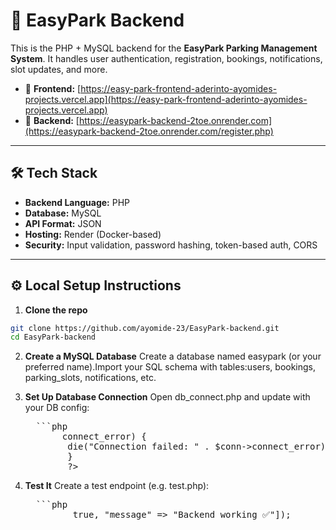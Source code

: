 # 🚗 EasyPark Backend

This is the PHP + MySQL backend for the **EasyPark Parking Management System**. It handles user authentication, registration, bookings, notifications, slot updates, and more.

- 🔗 **Frontend:** [https://easy-park-frontend-aderinto-ayomides-projects.vercel.app](https://easy-park-frontend-aderinto-ayomides-projects.vercel.app)
- 🔗 **Backend:** [https://easypark-backend-2toe.onrender.com](https://easypark-backend-2toe.onrender.com/register.php)

---

## 🛠 Tech Stack

- **Backend Language:** PHP
- **Database:** MySQL
- **API Format:** JSON
- **Hosting:** Render (Docker-based)
- **Security:** Input validation, password hashing, token-based auth, CORS


---

## ⚙️ Local Setup Instructions

1. **Clone the repo**
```bash
git clone https://github.com/ayomide-23/EasyPark-backend.git
cd EasyPark-backend
```
2. **Create a MySQL Database**
   Create a database named easypark (or your preferred name).Import your SQL schema with tables:users, bookings, parking_slots, notifications, etc.
   
3. **Set Up Database Connection**
   Open db_connect.php and update with your DB config:
   <pre>
     ```php
          <?php
          $host = "localhost";
          $user = "root";
           $password = "";
           $dbname = "easypark";
           $conn = new mysqli($host, $user, $password, $dbname);
           if ($conn->connect_error) {
           die("Connection failed: " . $conn->connect_error);
           }
           ?>
   </pre>
4. **Test It**
   Create a test endpoint (e.g. test.php):
   <pre>
     ```php
           <?php
             include 'db_connect.php';
             echo json_encode(["success" => true, "message" => "Backend working ✅"]);
   </pre>
